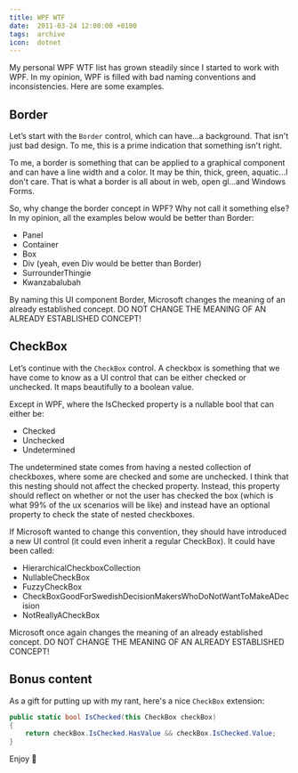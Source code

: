 ```yaml
---
title: WPF WTF
date:  2011-03-24 12:00:00 +0100
tags:  archive
icon:  dotnet
---
```


My personal WPF WTF list has grown steadily since I started to work with WPF. In
my opinion, WPF is filled with bad naming conventions and inconsistencies. Here
are some examples.


## Border

Let’s start with the `Border` control, which can have...a background. That isn't
just bad design. To me, this is a prime indication that something isn't right.

To me, a border is something that can be applied to a graphical component and can
have a line width and a color. It may be thin, thick, green, aquatic...I don't care.
That is what a border is all about in web, open gl...and Windows Forms.

So, why change the border concept in WPF? Why not call it something else? In my
opinion, all the examples below would be better than Border:

- Panel
- Container
- Box
- Div (yeah, even Div would be better than Border)
- SurrounderThingie
- Kwanzabalubah

By naming this UI component Border, Microsoft changes the meaning of an already
established concept. DO NOT CHANGE THE MEANING OF AN ALREADY ESTABLISHED CONCEPT!


## CheckBox

Let’s continue with the `CheckBox` control. A checkbox is something that we have
come to know as a UI control that can be either checked or unchecked. It maps 
beautifully to a boolean value.

Except in WPF, where the IsChecked property is a nullable bool that can either be:

- Checked
- Unchecked
- Undetermined

The undetermined state comes from having a nested collection of checkboxes, where
some are checked and some are unchecked. I think that this nesting should not affect
the checked property. Instead, this property should reflect on whether or not the
user has checked the box (which is what 99% of the ux scenarios will be like) and
instead have an optional property to check the state of nested checkboxes.

If Microsoft wanted to change this convention, they should have introduced a new
UI control (it could even inherit a regular CheckBox). It could have been called:

- HierarchicalCheckboxCollection
- NullableCheckBox
- FuzzyCheckBox
- CheckBoxGoodForSwedishDecisionMakersWhoDoNotWantToMakeADecision
- NotReallyACheckBox

Microsoft once again changes the meaning of an already established concept. DO NOT 
CHANGE THE MEANING OF AN ALREADY ESTABLISHED CONCEPT!


## Bonus content

As a gift for putting up with my rant, here's a nice `CheckBox` extension:

```csharp
public static bool IsChecked(this CheckBox checkBox)
{
    return checkBox.IsChecked.HasValue && checkBox.IsChecked.Value;
}
```

Enjoy 🙂